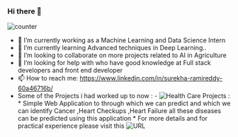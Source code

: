 ### Hi there 👋

![counter](https://komarev.com/ghpvc/?username=surekha-honey&color=orange)


- 🔭 I’m currently working as a Machine Learning and Data Science Intern
- 🌱 I’m currently learning Advanced techniques in Deep Learning..
- 👯 I’m looking to collaborate on more projects related to AI in Agriculture
- 🤔 I’m looking for help with who have good knowledge at Full stack developers and front end developer
- 📫 How to reach me: https://www.linkedin.com/in/surekha-ramireddy-60a46716b/
- Some of the Projects i had worked up to now :
      - ![Health Care Projects](https://heartdiseasesprediction.herokuapp.com/) :
          * Simple Web Application to through which we can predict and which we can identify Cancer ,Heart Checkups ,Heart Failure all these diseases can be predicted using this application 
          * For more details and for practical experience please visit this ![URL](https://heartdiseasesprediction.herokuapp.com/)
